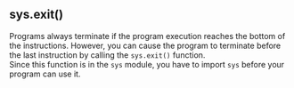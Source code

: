 ## sys.exit()
Programs always terminate if the program execution reaches the bottom of the instructions. However, you can cause the program to terminate before the last instruction by calling the `sys.exit()` function.  
Since this function is in the `sys` module, you have to import `sys` before your program can use it.

